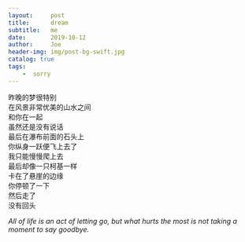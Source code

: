 ```yaml
---
layout:     post
title:      dream
subtitle:   me
date:       2019-10-12
author:     Joe
header-img: img/post-bg-swift.jpg
catalog: true
tags:
    -  sorry   
---
```


昨晚的梦很特别  
在风景非常优美的山水之间  
和你在一起  
虽然还是没有说话  
最后在瀑布前面的石头上  
你纵身一跃便飞上去了  
我只能慢慢爬上去  
最后却像一只柯基一样  
卡在了悬崖的边缘  
你停顿了一下  
然后走了  
没有回头  

*All of life is an act of letting go, but what hurts the most is not taking a moment to say goodbye.*
